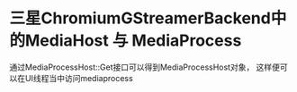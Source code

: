 # 三星ChromiumGStreamerBackend中的MediaHost 与 MediaProcess


通过MediaProcessHost::Get接口可以得到MediaProcessHost对象， 这样便可以在UI线程当中访问mediaprocess